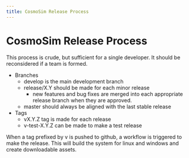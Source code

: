 ```yaml
---
title: CosmoSim Release Process
---
```


# CosmoSim Release Process

This process is crude, but sufficient for a single developer.
It should be reconsidered if a team is formed.

+ Branches
    + develop is the main development branch
    + release/X.Y should be made for each minor release
        + new features and bug fixes are merged into each appropriate release
	  branch when they are approved.
    + master should always be aligned with the last stable release
+ Tags
    + vX.Y.Z tag is made for each release
    + v-test-X.Y.Z can be made to make a test release

When a tag prefixed by v is pushed to github, a workflow is triggered to make the release.
This will build the system for linux and windows and create downloadable assets.

